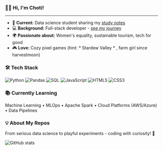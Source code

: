 ### 👋🏽 Hi, I'm Choti!

---

- 🚀 **Current:** Data science student sharing my [study notes](https://github.com/jgchoti/studynote-data)
- 💻 **Background:** Full-stack developer - [see my journey](https://github.com/jgchoti/studynote)
- 🌍 **Passionate about:** Women's equality, sustainable tourism, tech for good
- 🎮 **Love:** Cozy pixel games (hint: * Stardew Valley * , farm girl since harvestmoon)

### 🛠️ Tech Stack
![Python](https://img.shields.io/badge/python-3670A0?style=flat&logo=python&logoColor=white)
![Pandas](https://img.shields.io/badge/pandas-150458?style=flat&logo=pandas&logoColor=white)
![SQL](https://img.shields.io/badge/sql-336791?style=flat&logo=postgresql&logoColor=white)
![JavaScript](https://img.shields.io/badge/javascript-323330?style=flat&logo=javascript&logoColor=F7DF1E)
![HTML5](https://img.shields.io/badge/html5-E34F26?style=flat&logo=html5&logoColor=white)
![CSS3](https://img.shields.io/badge/css3-1572B6?style=flat&logo=css3&logoColor=white)

### 📚 Currently Learning
Machine Learning • MLOps • Apache Spark • Cloud Platforms (AWS/Azure) • Data Pipelines

### 💡 About My Repos
From serious data science to playful experiments - coding with curiosity! 🌸

![GitHub stats](https://github-readme-stats.vercel.app/api?username=jgchoti&show_icons=true&theme=default)
